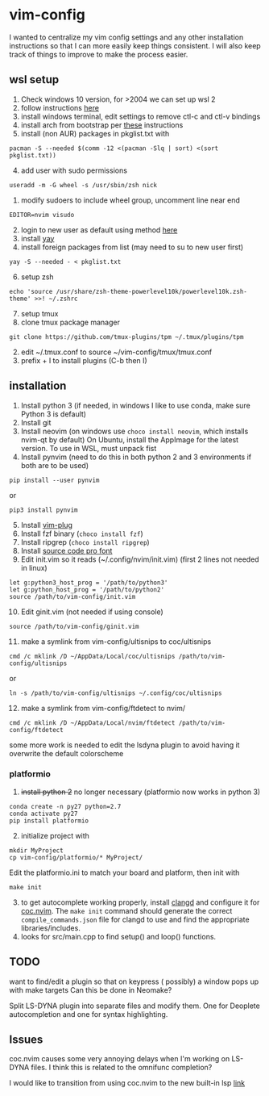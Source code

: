 # vim-config

I wanted to centralize my vim config settings and any other installation instructions so that I can more easily keep things consistent. I will also keep track of things to improve to make the process easier.

## wsl setup
1. Check windows 10 version, for >2004 we can set up wsl 2
  1. follow instructions [here](https://docs.microsoft.com/en-us/windows/wsl/install-win10)
  2. install windows terminal, edit settings to remove ctl-c and ctl-v bindings
2. install arch from bootstrap per [these](https://www.reddit.com/r/bashonubuntuonwindows/comments/gxbufo/running_arch_on_wsl_from_the_source_images_the/) instructions
3. install (non AUR) packages in pkglist.txt with
```
pacman -S --needed $(comm -12 <(pacman -Slq | sort) <(sort pkglist.txt))
```
4. add user with sudo permissions
```
useradd -m -G wheel -s /usr/sbin/zsh nick
```
  1. modify sudoers to include wheel group, uncomment line near end
  ```
  EDITOR=nvim visudo
  ```
  2. login to new user as default using method [here](https://github.com/microsoft/WSL/issues/3974)
5. install [yay](https://github.com/Jguer/yay)
  1. install foreign packages from list (may need to su to new user first)
  ```
  yay -S --needed - < pkglist.txt 
  ```
6. setup zsh
``` 
echo 'source /usr/share/zsh-theme-powerlevel10k/powerlevel10k.zsh-theme' >>! ~/.zshrc
```
7. setup tmux
  1. clone tmux package manager
  ```
  git clone https://github.com/tmux-plugins/tpm ~/.tmux/plugins/tpm
  ```
  2. edit ~/.tmux.conf to source ~/vim-config/tmux/tmux.conf
  3. prefix + I to install plugins (C-b then I)
 
## installation
1. Install python 3 (if needed, in windows I like to use conda, make sure Python 3 is default)
2. Install git
3. Install neovim (on windows use `choco install neovim`, which installs nvim-qt by default)
	On Ubuntu, install the AppImage for the latest version. To use in WSL, must unpack fist
4. Install pynvim (need to do this in both python 2 and 3 environments if both are to be used)
```
pip install --user pynvim
```
or
```
pip3 install pynvim
```
5. Install [vim-plug](https://github.com/junegunn/vim-plug)
6. Install fzf binary (`choco install fzf`)
7. Install ripgrep (`choco install ripgrep`)
8. Install [source code pro font](https://github.com/adobe-fonts/source-code-pro)
9. Edit init.vim so it reads (~/.config/nvim/init.vim) (first 2 lines not needed in linux)
```
let g:python3_host_prog = '/path/to/python3'
let g:python_host_prog = '/path/to/python2'
source /path/to/vim-config/init.vim
```
10. Edit ginit.vim (not needed if using console)
```
source /path/to/vim-config/ginit.vim
```
11. make a symlink from vim-config/ultisnips to coc/ultisnips
```
cmd /c mklink /D ~/AppData/Local/coc/ultisnips /path/to/vim-config/ultisnips
```
or
```
ln -s /path/to/vim-config/ultisnips ~/.config/coc/ultisnips
```
12. make a symlink from vim-config/ftdetect to nvim/
```
cmd /c mklink /D ~/AppData/Local/nvim/ftdetect /path/to/vim-config/ftdetect
``` 
some more work is needed to edit the lsdyna plugin to avoid having it overwrite the default colorscheme

### platformio
1. ~~install python 2~~
no longer necessary (platformio now works in python 3)
``` 
conda create -n py27 python=2.7
conda activate py27
pip install platformio
```
2. initialize project with
```
mkdir MyProject
cp vim-config/platformio/* MyProject/
```
Edit the platformio.ini to match your board and platform, then init with
```
make init
```
3. to get autocomplete working properly, install [clangd](https://clang.llvm.org/extra/clangd/) and configure it for [coc.nvim](https://github.com/neoclide/coc.nvim/wiki/Language-servers). 
The ```make init``` command should generate the correct ```compile_commands.json``` file for clangd to use and find the appropriate libraries/includes.
4. looks for src/main.cpp to find setup() and loop() functions.

## TODO

want to find/edit a plugin so that on keypress (<C-m> possibly) a window pops up with make targets
Can this be done in Neomake?
  
Split LS-DYNA plugin into separate files and modify them. One for Deoplete autocompletion and one for syntax highlighting.

## Issues

coc.nvim causes some very annoying delays when I'm working on LS-DYNA files. I think this is related to the omnifunc completion?

I would like to transition from using coc.nvim to the new built-in lsp [link](https://github.com/neovim/nvim-lsp)

